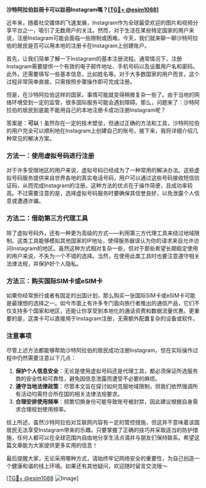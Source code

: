 **沙特阿拉伯註冊卡可以註冊Instagram嗎？[[TG💪+ @esim1088](https://t.me/s/esim1088)]**

近年来，随着社交媒体的飞速发展，Instagram作为全球最受欢迎的图片和视频分享平台之一，吸引了无数用户的关注。然而，对于生活在某些特定国家的用户来说，注册Instagram可能会面临一些限制或困难。今天，我们就来聊一聊沙特阿拉伯的居民是否可以用本地的注册卡在Instagram上创建账户。

首先，让我们简单了解一下Instagram的基本注册流程。通常情况下，注册Instagram需要提供一个有效的电子邮件地址、手机号码以及设置用户名和密码。此外，还需要填写一些基本信息，比如姓名等。对于大多数国家的用户而言，这个过程非常简单直接，只需按照步骤操作即可完成注册。

但是，在沙特阿拉伯这样的国家，事情可能就变得稍微复杂一些了。由于当地的网络环境受到一定的监管，很多国际服务可能会遇到障碍。那么，问题来了：沙特阿拉伯的居民到底能不能用自己的本地注册卡成功注册Instagram呢？

答案是：**可以**！虽然存在一定的技术壁垒，但通过正确的方法和工具，沙特阿拉伯的用户完全可以顺利地在Instagram上创建自己的账号。接下来，我将详细介绍几种常见的解决方案。

### 方法一：使用虚拟号码进行注册

对于许多受限地区的用户来说，虚拟号码已经成为了一种常用的解决办法。这些虚拟号码服务提供来自世界各地的真实电话号码，用户可以通过这些号码接收短信验证码，从而完成Instagram的注册。这种方法的优点在于操作简便，且成功率较高。不过需要注意的是，选择虚拟号码服务时要确保其信誉良好，以免泄露个人信息或遭遇诈骗。

### 方法二：借助第三方代理工具

除了虚拟号码外，还有一种更为高级的方式——利用第三方代理工具来绕过地域限制。这类工具能够模拟其他国家的IP地址，使得服务器误认为你的请求来自允许访问Instagram的地区。虽然这种方式相对复杂一些，但对于那些希望长期稳定使用的用户来说，不失为一个不错的选择。当然，在使用此类工具时也要注意遵守相关法律法规，并保护好个人隐私。

### 方法三：购买国际SIM卡或eSIM卡

如果你经常旅行或者有固定的出国计划，那么购买一张国际SIM卡或eSIM卡可能是最理想的选择之一。如今市面上有许多专门面向旅行者推出的通信产品，它们不仅支持多个国家和地区，还能让你享受到本地化的通话资费和数据流量优惠。更重要的是，这类卡可以直接用于Instagram注册，无需额外配置复杂的设备或软件。

### 注意事项

尽管上述方法都能够帮助沙特阿拉伯的居民成功注册Instagram，但在实际操作过程中仍然需要注意以下几点：

1. **保护个人信息安全**：无论是使用虚拟号码还是代理工具，都必须保证所选服务商的安全性和可靠性，避免因信息泄露而遭受不必要的麻烦。
2. **遵守当地法律政策**：尽管本文旨在探讨如何克服地域限制，但我们依然强调所有活动均需符合所在国的相关法律法规要求。
3. **合理安排使用频率**：频繁切换身份可能导致账号被封禁，因此建议根据自身需求合理规划使用频率。

综上所述，虽然沙特阿拉伯对互联网内容有一定的管控措施，但这并不意味着该国居民无法享受Instagram带来的乐趣。只要掌握了正确的技巧并采取适当的防护措施，任何人都可以在全球范围内自由地分享生活点滴并与朋友们保持联系。希望这篇文章能为大家提供更多实用的信息！

最后提醒大家，无论采用哪种方式，请始终牢记网络安全的重要性，为自己创造一个健康和谐的线上环境。如果还有其他疑问，欢迎随时留言交流哦～ 

[[TG💪+ @esim1088](https://t.me/s/esim1088) ![Image](https://i.postimg.cc/4NQfJmqS/Snipaste-2025-05-13-00-14-12.png)]